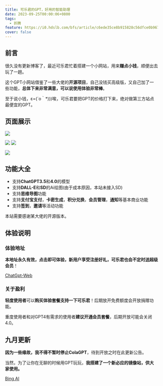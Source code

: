 ```yaml
---
title: 可乐君的GPT，好用的智能助理
date: 2023-09-25T00:00:06+0800
tags:
  - 折腾
feature: https://i0.hdslb.com/bfs/article/c6ede35ce8b915828c56dfce0b9676e4514080334.jpg
cover: false
---
```


## 前言

很久没有更新博客了，最近可乐君忙着搭建一个小网站，用来**赚点小钱**，顺便出去玩了一趟。

这个GPT小网站借鉴了一些大佬的**开源项目**，自己没钱买高级版，又自己加了一些功能，**总体下来非常满意，可以说使用体验非常棒**。

至于说小钱，ε=(´ο｀*)))唉，可乐君要把GPT的价格打下来，绝对做第三方站点最便宜的GPT。

## 页面展示

![](https://gitee.com/sunzhenyudsg/blogtuku/raw/master/img/21.webp)

![](https://gitee.com/sunzhenyudsg/blogtuku/raw/master/img/colagot11.webp)
![](https://gitee.com/sunzhenyudsg/blogtuku/raw/master/img/3322.webp)

![](https://gitee.com/sunzhenyudsg/blogtuku/raw/master/img/55.webp)

## 功能大全

- 支持**ChatGPT3.5**和**4.0**的模型
- 支持**DALL-E**和**SD**的Ai绘图(由于成本原因，本站未接入SD)
- 支持**思维导图**功能
- 支持**支付宝支付**，**卡密生成**，**积分兑换**，**会员管理**，**通知**等基本商业功能
- 支持**签到**，**邀请**等活动功能

本站需要感谢某大佬的开源版本。

## 体验说明

### 体验地址

**本地址永久有效，点击即可体验，新用户享受注册好礼，可乐君也会不定时送超级会员**！

[ChatGpt-Web](https://aichat.xiaoayu.ren/)

### 关于盈利

**轻度使用者**可以**购买体验套餐支持一下可乐君**！后期放开免费额度会开放捐赠功能。

重度使用者和对GPT4有需求的使用者**建议开通会员套餐**，后期开放可能会关闭4.0。

## 九月更新

**因为一些缘故，我不得不暂时停止ColaGPT**，待到开放之时在此更新公告。

当然，为了让你在无聊的时候用GPT玩玩，**我搭建了一个新必应的镜像站，供大家使用。**

[Bing AI](https://ai.xiaoayu.eu.org)